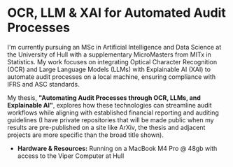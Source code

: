 # OCR, LLM & XAI for Automated Audit Processes

I'm currently pursuing an MSc in Artificial Intelligence and Data Science at the University of Hull with a supplementary MicroMasters from MITx in Statistics. My work focuses on integrating Optical Character Recognition (OCR) and Large Language Models (LLMs) with Explainable AI (XAI) to automate audit processes on a local machine, ensuring compliance with IFRS and ASC standards.

My thesis, **"Automating Audit Processes through OCR, LLMs, and Explainable AI"**, explores how these technologies can streamline audit workflows while aligning with established financial reporting and auditing guidelines (I have private repositories that will be made public when my results are pre-published on a site like ArXiv, the thesis and adjacent projects are more specific than the broad title shown).

- **Hardware & Resources:** Running on a MacBook M4 Pro @ 48gb with access to the Viper Computer at Hull

